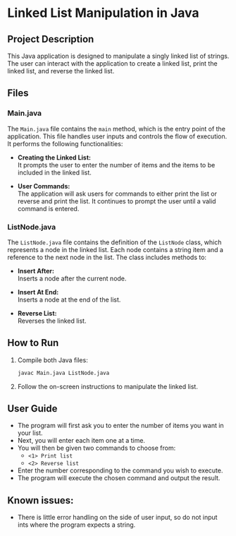 # Linked List Manipulation in Java

## Project Description

This Java application is designed to manipulate a singly linked list of strings. The user can interact with the application to create a linked list, print the linked list, and reverse the linked list.

## Files

### Main.java

The `Main.java` file contains the `main` method, which is the entry point of the application. This file handles user inputs and controls the flow of execution. It performs the following functionalities:

- **Creating the Linked List:**  
  It prompts the user to enter the number of items and the items to be included in the linked list.

- **User Commands:**  
  The application will ask users for commands to either print the list or reverse and print the list. It continues to prompt the user until a valid command is entered.

### ListNode.java

The `ListNode.java` file contains the definition of the `ListNode` class, which represents a node in the linked list. Each node contains a string item and a reference to the next node in the list. The class includes methods to:

- **Insert After:**  
  Inserts a node after the current node.

- **Insert At End:**  
  Inserts a node at the end of the list.

- **Reverse List:**  
  Reverses the linked list.

## How to Run

1. Compile both Java files:
   ```bash
   javac Main.java ListNode.java
   ```
2. Follow the on-screen instructions to manipulate the linked list.

## User Guide

- The program will first ask you to enter the number of items you want in your list.
- Next, you will enter each item one at a time.
- You will then be given two commands to choose from:
  - `<1> Print list`
  - `<2> Reverse list`
- Enter the number corresponding to the command you wish to execute.
- The program will execute the chosen command and output the result.

## Known issues:
- There is little error handling on the side of user input, so do not input ints where the program expects a string.